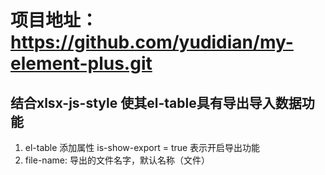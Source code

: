# 项目地址： https://github.com/yudidian/my-element-plus.git

## 结合xlsx-js-style 使其el-table具有导出导入数据功能 ##
1. el-table 添加属性 is-show-export = true 表示开启导出功能
2. file-name: 导出的文件名字，默认名称（文件）
